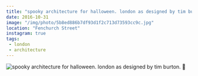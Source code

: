 ```yaml
---
title: "spooky architecture for halloween. london as designed by tim burton. 🎃"
date: 2016-10-31
image: "/img/photo/5b8ed886b7df93d1f2c713d73593cc9c.jpg"
location: "Fenchurch Street"
instagram: true
tags:
 - london
 - architecture
---
```


![spooky architecture for halloween. london as designed by tim burton. 🎃](/img/photo/5b8ed886b7df93d1f2c713d73593cc9c.jpg)
